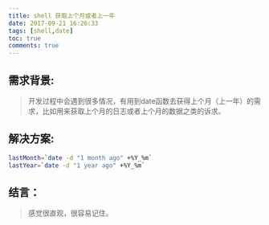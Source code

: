 ```yaml
---
title: shell 获取上个月或者上一年
date: 2017-09-21 16:26:33
tags: [shell,date]
toc: true
comments: true
---
```

## 需求背景:
>开发过程中会遇到很多情况，有用到date函数去获得上个月（上一年）的需求，比如用来获取上个月的日志或者上个月的数据之类的诉求。<!--more-->

## 解决方案:

``` bash
lastMonth=`date -d "1 month ago" +%Y_%m`
lastYear=`date -d "1 year ago" +%Y_%m`
```

## 结言：
>感觉很直观，很容易记住。
